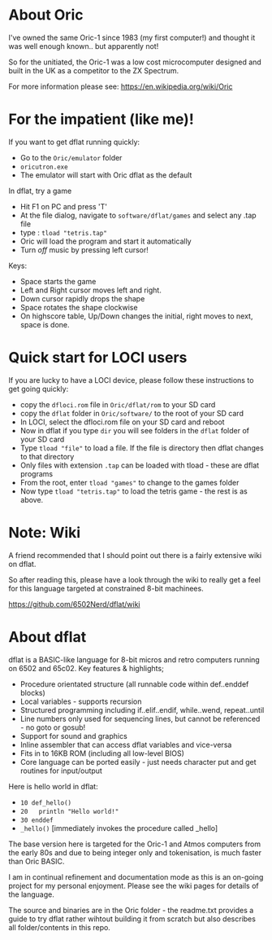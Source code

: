 # About Oric
I've owned the same Oric-1 since 1983 (my first computer!) and thought it was well enough known.. but apparently not!

So for the unitiated, the Oric-1 was a low cost microcomputer designed and built in the UK as a competitor to the ZX Spectrum.

For more information please see: https://en.wikipedia.org/wiki/Oric


# For the impatient (like me)!
If you want to get dflat running quickly:
* Go to the `Oric/emulator` folder
* `oricutron.exe`
* The emulator will start with Oric dflat as the default

In dflat, try a game
* Hit F1 on PC and press 'T'
* At the file dialog, navigate to `software/dflat/games` and select any .tap file
* type : `tload "tetris.tap"`
* Oric will load the program and start it automatically
* Turn *off* music by pressing left cursor!

Keys:
* Space starts the game
* Left and Right cursor moves left and right.
* Down cursor rapidly drops the shape
* Space rotates the shape clockwise
* On highscore table, Up/Down changes the initial, right moves to next, space is done.


# Quick start for LOCI users
If you are lucky to have a LOCI device, please follow these instructions to get going quickly:
* copy the `dfloci.rom` file in `Oric/dflat/rom` to your SD card
* copy the `dflat` folder in `Oric/software/` to the root of your SD card
* In LOCI, select the dfloci.rom file on your SD card and reboot
* Now in dflat if you type `dir` you will see folders in the `dflat` folder of your SD card
* Type `tload "file"` to load a file. If the file is directory then dflat changes to that directory
* Only files with extension `.tap` can be loaded with tload - these are dflat programs
* From the root, enter `tload "games"` to change to the games folder
* Now type `tload "tetris.tap"` to load the tetris game - the rest is as above.


# Note: Wiki
A friend recommended that I should point out there is a fairly extensive wiki on dflat.

So after reading this, please have a look through the wiki to really get a feel for this language targeted at constrained 8-bit machinees.

https://github.com/6502Nerd/dflat/wiki


# About dflat
dflat is a BASIC-like language for 8-bit micros and retro computers running on 6502 and 65c02.  Key features & highlights;
* Procedure orientated structure (all runnable code within def..enddef blocks)
* Local variables - supports recursion
* Structured programming including if..elif..endif, while..wend, repeat..until
* Line numbers only used for sequencing lines, but cannot be referenced - no goto or gosub!
* Support for sound and graphics
* Inline assembler that can access dflat variables and vice-versa
* Fits in to 16KB ROM (including all low-level BIOS)
* Core language can be ported easily - just needs character put and get routines for input/output

Here is hello world in dflat:
* `10 def_hello()`
* `20   println "Hello world!"`
* `30 enddef`
* `_hello()` [immediately invokes the procedure called _hello]

The base version here is targeted for the Oric-1 and Atmos computers from the early 80s and due to being integer only and tokenisation, is much faster than Oric BASIC.

I am in continual refinement and documentation mode as this is an on-going project for my personal enjoyment. Please see the wiki pages for details of the language.

The source and binaries are in the Oric folder - the readme.txt provides a guide to try dflat rather wihtout building it from scratch but also describes all folder/contents in this repo.
